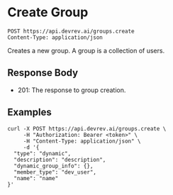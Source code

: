 # Create Group

```http
POST https://api.devrev.ai/groups.create
Content-Type: application/json
```

Creates a new group. A group is a collection of users.



## Response Body

- 201: The response to group creation.

## Examples

```shell
curl -X POST https://api.devrev.ai/groups.create \
     -H "Authorization: Bearer <token>" \
     -H "Content-Type: application/json" \
     -d '{
  "type": "dynamic",
  "description": "description",
  "dynamic_group_info": {},
  "member_type": "dev_user",
  "name": "name"
}'
```